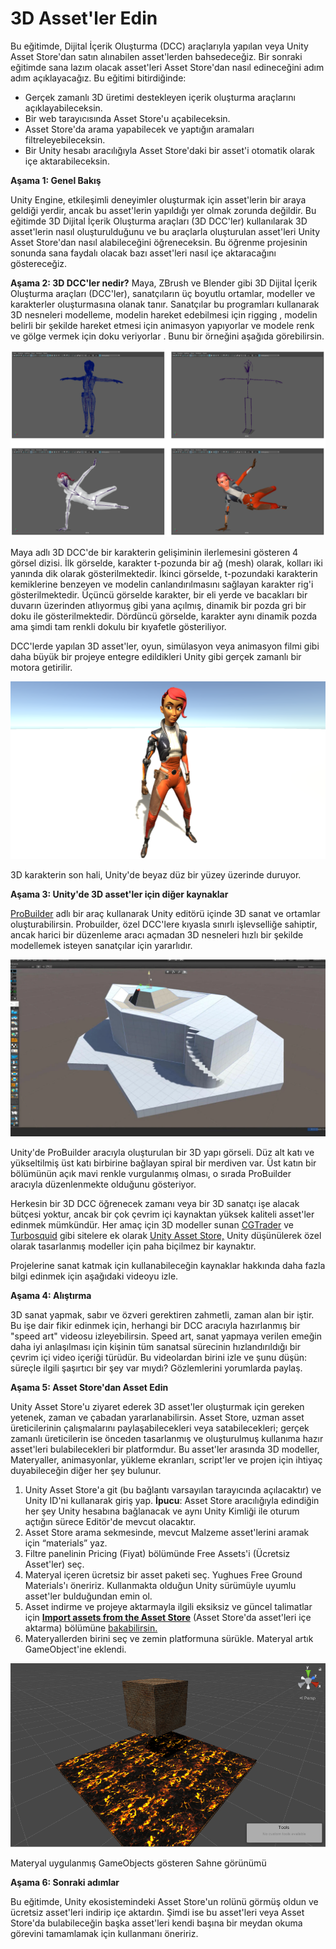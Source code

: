 # 3D Asset'ler Edin

Bu eğitimde, Dijital İçerik Oluşturma (DCC) araçlarıyla yapılan veya Unity Asset Store'dan satın alınabilen asset'lerden bahsedeceğiz. Bir sonraki eğitimde sana lazım olacak asset'leri Asset Store'dan nasıl edineceğini adım adım açıklayacağız.
Bu eğitimi bitirdiğinde:

-	Gerçek zamanlı 3D üretimi destekleyen içerik oluşturma araçlarını açıklayabileceksin.
-	Bir web tarayıcısında Asset Store'u açabileceksin.
-	Asset Store'da arama yapabilecek ve yaptığın aramaları filtreleyebileceksin.
-	Bir Unity hesabı aracılığıyla Asset Store'daki bir asset'i otomatik olarak içe aktarabileceksin.

**Aşama 1: Genel Bakış**

Unity Engine, etkileşimli deneyimler oluşturmak için asset'lerin bir araya geldiği yerdir, ancak bu asset'lerin yapıldığı yer olmak zorunda değildir. Bu eğitimde 3D Dijital İçerik Oluşturma araçları (3D DCC'ler) kullanılarak 3D asset'lerin nasıl oluşturulduğunu ve bu araçlarla oluşturulan asset'leri Unity Asset Store'dan nasıl alabileceğini öğreneceksin. Bu öğrenme projesinin sonunda sana faydalı olacak bazı asset'leri nasıl içe aktaracağını göstereceğiz.

**Aşama 2: 3D DCC'ler nedir?**
Maya, ZBrush ve Blender gibi 3D Dijital İçerik Oluşturma araçları (DCC'ler), sanatçıların üç boyutlu ortamlar, modeller ve karakterler oluşturmasına olanak tanır.
Sanatçılar bu programları kullanarak 3D nesneleri modelleme, modelin hareket edebilmesi için rigging , modelin belirli bir şekilde hareket etmesi için animasyon  yapıyorlar ve modele renk ve gölge vermek için doku veriyorlar . Bunu bir örneğini aşağıda görebilirsin. 

![figures](https://raw.githubusercontent.com/Kodluyoruz/taskforce/main/unity-essentials/get-3D-assets/figures/Foundations_UnityRT3D_1.2.2.1_3d-model-prog.png)

Maya adlı 3D DCC'de bir karakterin gelişiminin ilerlemesini gösteren 4 görsel dizisi. İlk görselde, karakter t-pozunda bir ağ (mesh) olarak, kolları iki yanında dik olarak gösterilmektedir. İkinci görselde, t-pozundaki karakterin kemiklerine benzeyen ve modelin canlandırılmasını sağlayan karakter rig'i gösterilmektedir. Üçüncü görselde karakter, bir eli yerde ve bacakları bir duvarın üzerinden atlıyormuş gibi yana açılmış, dinamik bir pozda gri bir doku ile gösterilmektedir. Dördüncü görselde, karakter aynı dinamik pozda ama şimdi tam renkli dokulu bir kıyafetle gösteriliyor. 

DCC'lerde yapılan 3D asset'ler, oyun, simülasyon veya animasyon filmi gibi daha büyük bir projeye entegre edildikleri Unity gibi gerçek zamanlı bir motora getirilir. 

![figures](https://raw.githubusercontent.com/Kodluyoruz/taskforce/main/unity-essentials/get-3D-assets/figures/Foundations_UnityRT3D_1.2.2.2_3d-model-in-Unity.png)

3D karakterin son hali, Unity'de beyaz düz bir yüzey üzerinde duruyor.

**Aşama 3: Unity'de 3D asset'ler için diğer kaynaklar**

[ProBuilder](https://unity3d.com/unity/features/worldbuilding/probuilder) adlı bir araç kullanarak Unity editörü içinde 3D sanat ve ortamlar oluşturabilirsin. Probuilder, özel DCC'lere kıyasla sınırlı işlevselliğe sahiptir, ancak harici bir düzenleme aracı açmadan 3D nesneleri hızlı bir şekilde modellemek isteyen sanatçılar için yararlıdır. 

![figures](https://raw.githubusercontent.com/Kodluyoruz/taskforce/main/unity-essentials/get-3D-assets/figures/Foundations_UnityRT3D_1.2.2.3_probuilder.png)

Unity'de ProBuilder aracıyla oluşturulan bir 3D yapı görseli. Düz alt katı ve yükseltilmiş üst katı birbirine bağlayan spiral bir merdiven var. Üst katın bir bölümünün açık mavi renkle vurgulanmış olması, o sırada ProBuilder aracıyla düzenlenmekte olduğunu gösteriyor.

Herkesin bir 3D DCC öğrenecek zamanı veya bir 3D sanatçı işe alacak bütçesi yoktur, ancak bir çok çevrim içi kaynaktan yüksek kaliteli asset'ler edinmek mümkündür. Her amaç için 3D modeller sunan [CGTrader](https://www.cgtrader.com/) ve [Turbosquid](https://www.turbosquid.com/) gibi sitelere ek olarak [Unity Asset Store,](https://assetstore.unity.com/) Unity düşünülerek özel olarak tasarlanmış modeller için paha biçilmez bir kaynaktır.

Projelerine sanat katmak için kullanabileceğin kaynaklar hakkında daha fazla bilgi edinmek için aşağıdaki videoyu izle.

**Aşama 4: Alıştırma**

3D sanat yapmak, sabır ve özveri gerektiren zahmetli, zaman alan bir iştir. Bu işe dair fikir edinmek için, herhangi bir DCC aracıyla hazırlanmış bir "speed art" videosu izleyebilirsin. Speed art, sanat yapmaya verilen emeğin daha iyi anlaşılması için kişinin tüm sanatsal sürecinin hızlandırıldığı bir çevrim içi video içeriği türüdür. Bu videolardan birini izle ve şunu düşün: süreçle ilgili şaşırtıcı bir şey var mıydı? Gözlemlerini yorumlarda paylaş.

**Aşama 5: Asset Store'dan Asset Edin**

Unity Asset Store'u ziyaret ederek 3D asset'ler oluşturmak için gereken yetenek, zaman ve çabadan yararlanabilirsin. Asset Store, uzman asset üreticilerinin çalışmalarını paylaşabilecekleri veya satabilecekleri; gerçek zamanlı üreticilerin ise önceden tasarlanmış ve oluşturulmuş kullanıma hazır asset'leri bulabilecekleri bir platformdur. Bu asset'ler arasında 3D modeller, Materyaller, animasyonlar, yükleme ekranları, script'ler ve projen için ihtiyaç duyabileceğin diğer her şey bulunur.

1. Unity Asset Store'a git (bu bağlantı varsayılan tarayıcında açılacaktır) ve Unity ID'ni kullanarak giriş yap.
**İpucu**: Asset Store aracılığıyla edindiğin her şey Unity hesabına bağlanacak ve aynı Unity Kimliği ile oturum açtığın sürece Editör'de mevcut olacaktır.
2. Asset Store arama sekmesinde, mevcut Malzeme asset'lerini aramak için “materials” yaz.
3. Filtre panelinin Pricing (Fiyat) bölümünde Free Assets'i (Ücretsiz Asset'ler) seç.
4. Materyal içeren ücretsiz bir asset paketi seç. Yughues Free Ground Materials'ı öneririz. Kullanmakta olduğun Unity sürümüyle uyumlu asset'ler bulduğundan emin ol.
5. Asset indirme ve projeye aktarmayla ilgili eksiksiz ve güncel talimatlar için [**Import assets from the Asset Store**](https://learn.unity.com/tutorial/project-setup-processes#60ed7a86edbc2a002520b6f4) (Asset Store'da asset'leri içe aktarma) bölümüne [bakabilirsin.](https://learn.unity.com/tutorial/project-setup-processes#60ed7a86edbc2a002520b6f4)
6. Materyallerden birini seç ve zemin platformuna sürükle. Materyal artık GameObject'ine eklendi.

![figures](https://raw.githubusercontent.com/Kodluyoruz/taskforce/main/unity-essentials/get-3D-assets/figures/3.6.11.png)

 Materyal uygulanmış GameObjects gösteren Sahne görünümü

**Aşama 6: Sonraki adımlar**

Bu eğitimde, Unity ekosistemindeki Asset Store'un rolünü görmüş oldun ve ücretsiz asset'leri indirip içe aktardın. Şimdi ise bu asset'leri veya Asset Store'da bulabileceğin başka asset'leri kendi başına bir meydan okuma görevini tamamlamak için kullanmanı öneririz.



